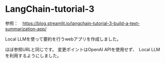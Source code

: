 # LangChain-tutorial-3

参照：　https://blog.streamlit.io/langchain-tutorial-3-build-a-text-summarization-app/

Local LLMを使って要約を行うwebアプリを作成しました。

ほぼ参照URLと同じです。
変更ポイントはOpenAI APIを使用せず、　Local LLMを利用するようにしました。
